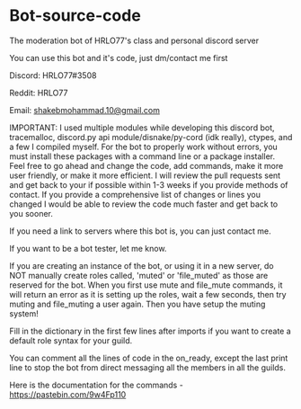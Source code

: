 # Bot-source-code


The moderation bot of HRLO77's class and personal discord server


You can use this bot and it's code, just dm/contact me first
 
Discord: HRLO77#3508
 
Reddit: HRLO77
 
Email: shakebmohammad.10@gmail.com
 
IMPORTANT: I used multiple modules while developing this discord bot, tracemalloc, discord.py api module/disnake/py-cord (idk really), ctypes, and a few I compiled myself. For the bot to properly work without errors, you must install these packages with a command line or a package installer. Feel free to go ahead and change the code, add commands, make it more user friendly, or make it more efficient.
I will review the pull requests sent and get back to your if possible within 1-3 weeks if you provide methods of contact. If you provide a comprehensive list of changes or lines you changed I would be able to review the code much faster and get back to you sooner.

If you need a link to servers where this bot is, you can just contact me.

If you want to be a bot tester, let me know.

If you are creating an instance of the bot, or using it in a new server, do NOT manually create roles called, 'muted' or 'file_muted' as those are reserved for the bot. When you first use mute and file_mute commands, it will return an error as it is setting up the roles, wait a few seconds, then try muting and file_muting a user again. Then you have setup the muting system!

Fill in the dictionary in the first few lines after imports if you want to create a default role syntax for your guild.

You can comment all the lines of code in the on_ready, except the last print line to stop the bot from direct messaging all the members in all the guilds.


Here is the documentation for the commands - https://pastebin.com/9w4Fp110

